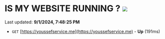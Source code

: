 # IS MY WEBSITE RUNNING ? [![](https://img.shields.io/static/v1?label=Sponsor&message=%E2%9D%A4&logo=GitHub&color=%23fe8e86)](https://github.com/sponsors/Youssef-Lehmam)

Last updated: **9/1/2024, 7:48:25 PM**

- `GET` [https://youssefservice.me](https://youssefservice.me) - **Up** (191ms)
